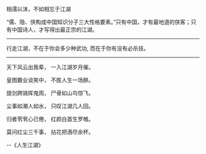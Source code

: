 相濡以沫，不如相忘于江湖

“儒、隐、侠构成中国知识分子三大性格要素。”只有中国，才有最地道的侠客；只有中国诗人，才写得出最正宗的江湖。

---

行走江湖，不在于你会多少种武功, 而在于你有没有必杀技。

---

天下风云出我辈， 一入江湖岁月催。 

皇图霸业谈笑中， 不胜人生一场醉。 

提剑跨骑挥鬼雨， 尸骨如山鸟惊飞。 

尘事如潮人如水， 只叹江湖几人回。

归者茕茕心已倦， 红颜白首生罗帷。 

莫问红尘三千事， 拈花把酒尽余杯。

--《人生江湖》

